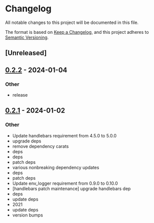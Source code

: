 # Changelog
All notable changes to this project will be documented in this file.

The format is based on [Keep a Changelog](https://keepachangelog.com/en/1.0.0/),
and this project adheres to [Semantic Versioning](https://semver.org/spec/v2.0.0.html).

## [Unreleased]

## [0.2.2](https://github.com/trillium-rs/trillium/compare/trillium-handlebars-v0.2.1...trillium-handlebars-v0.2.2) - 2024-01-04

### Other
- release

## [0.2.1](https://github.com/trillium-rs/trillium/compare/trillium-handlebars-v0.2.0...trillium-handlebars-v0.2.1) - 2024-01-02

### Other
- Update handlebars requirement from 4.5.0 to 5.0.0
- upgrade deps
- remove dependency carats
- deps
- deps
- patch deps
- various nonbreaking dependency updates
- deps
- patch deps
- Update env_logger requirement from 0.9.0 to 0.10.0
- [handlebars patch maintenance] upgrade handlebars dep
- deps
- update deps
- 2021
- update deps
- version bumps
